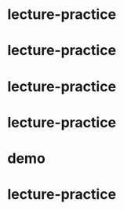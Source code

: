 # lecture-practice
# lecture-practice
# lecture-practice
# lecture-practice
# demo
# lecture-practice
